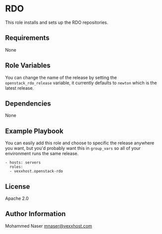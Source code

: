 RDO
===
This role installs and sets up the RDO repositories.

Requirements
------------
None


Role Variables
--------------
You can change the name of the release by setting the `openstack_rdo_release`
variable, it currently defaults to `newton` which is the latest release.


Dependencies
------------
None


Example Playbook
----------------
You can easily add this role and choose to specific the release anywhere you
want, but you'd probably want this in `group_vars` so all of your environment
runs the same release.

    - hosts: servers
      roles:
      - vexxhost.openstack-rdo

License
-------
Apache 2.0


Author Information
------------------
Mohammed Naser <mnaser@vexxhost.com>

